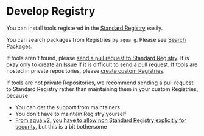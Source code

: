 # Develop Registry

You can install tools registered in the [Standard Registry](/docs/products/aqua-registry) easily.

You can search packages from Registries by `aqua g`.
Please see [Search Packages](/docs/tutorial/search-packages).

If tools aren't found, please [send a pull request to Standard Registry](/docs/products/aqua-registry/contributing). It is okay only to [create an Issue](https://github.com/aquaproj/aqua-registry/issues) if it is difficult to send a pull request. If tools are hosted in private repositories, please [create custom Registries](create-private-registry.md).

If tools are not private Repositories, we recommend sending a pull request to Standard Registry rather than maintaining them in your custom Registries, because

- You can get the support from maintainers
- You don't have to maintain Registry yourself
- [From aqua v2, you have to allow non Standard Registry explicitly for security](/docs/reference/upgrade-guide/v2/only-standard-registry-is-allowed-by-default/), but this is a bit bothersome
